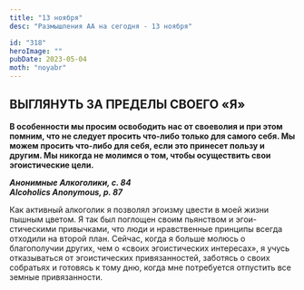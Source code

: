 ```yaml
---
title: "13 ноября"
desc: "Размышления АА на сегодня - 13 ноября"

id: "318"
heroImage: ""
pubDate: 2023-05-04
moth: "noyabr"
---
```


## ВЫГЛЯНУТЬ ЗА ПРЕДЕЛЫ СВОЕГО «Я»

**В особенности мы просим освободить нас от своеволия и при этом помним, что
не следует просить что-либо только для самого себя. Мы можем просить что-либо
для себя, если это принесет пользу и другим. Мы никогда не молимся о том,
чтобы осуществить свои эгоистические цели.**

**_Анонимные Алкоголики, с. 84  
Alcoholics Anonymous, p. 87_**

Как активный алкоголик я позволял эгоизму цвести в моей жизни пышным цветом. Я
так был поглощен своим пьянством и эгои-стическими привычками, что люди и
нравственные принципы всегда отходили на второй план. Сейчас, когда я больше
молюсь о благополучии других, чем о «своих эгоистических интересах», я учусь
отказываться от эгоистических привязанностей, заботясь о своих собратьях и
готовясь к тому дню, когда мне потребуется отпустить все земные привязанности.
